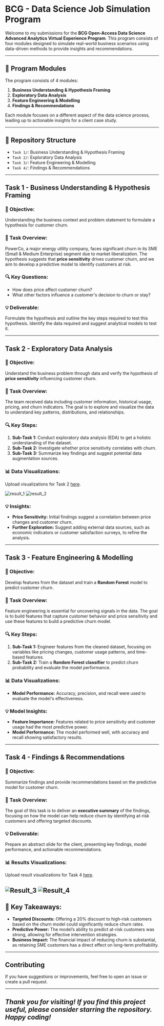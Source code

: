 # BCG - Data Science Job Simulation Program

Welcome to my submissions for the **BCG Open-Access Data Science Advanced Analytics Virtual Experience Program**. This program consists of four modules designed to simulate real-world business scenarios using data-driven methods to provide insights and recommendations.

---

## 🚀 Program Modules

The program consists of 4 modules:

1. **Business Understanding & Hypothesis Framing**
2. **Exploratory Data Analysis**
3. **Feature Engineering & Modelling**
4. **Findings & Recommendations**

Each module focuses on a different aspect of the data science process, leading up to actionable insights for a client case study.

---

## 📂 Repository Structure

- `Task 1/`: Business Understanding & Hypothesis Framing
- `Task 2/`: Exploratory Data Analysis
- `Task 3/`: Feature Engineering & Modelling
- `Task 4/`: Findings & Recommendations

---

## Task 1 - Business Understanding & Hypothesis Framing

### 🎯 Objective:
Understanding the business context and problem statement to formulate a hypothesis for customer churn.

### 📝 Task Overview:
PowerCo, a major energy utility company, faces significant churn in its SME (Small & Medium Enterprise) segment due to market liberalization. The hypothesis suggests that **price sensitivity** drives customer churn, and we aim to develop a predictive model to identify customers at risk.

### 🔍 Key Questions:
- How does price affect customer churn?
- What other factors influence a customer's decision to churn or stay?

### 💡 Deliverable:
Formulate the hypothesis and outline the key steps required to test this hypothesis. Identify the data required and suggest analytical models to test it.

---

## Task 2 - Exploratory Data Analysis

### 🎯 Objective:
Understand the business problem through data and verify the hypothesis of **price sensitivity** influencing customer churn.

### 📝 Task Overview:
The team received data including customer information, historical usage, pricing, and churn indicators. The goal is to explore and visualize the data to understand key patterns, distributions, and relationships.

### 🔍 Key Steps:
1. **Sub-Task 1:** Conduct exploratory data analysis (EDA) to get a holistic understanding of the dataset.
2. **Sub-Task 2:** Investigate whether price sensitivity correlates with churn.
3. **Sub-Task 3:** Summarize key findings and suggest potential data augmentation sources.

### 📊 Data Visualizations:
Upload visualizations for Task 2 [here](#).

![result_1](https://github.com/YourUsername/RepoName/blob/main/Images/Task2_Visualization1.png)
![result_2](https://github.com/YourUsername/RepoName/blob/main/Images/Task2_Visualization1.png)

### 💡 Insights:
- **Price Sensitivity:** Initial findings suggest a correlation between price changes and customer churn.
- **Further Exploration:** Suggest adding external data sources, such as economic indicators or customer satisfaction surveys, to refine the analysis.

---

## Task 3 - Feature Engineering & Modelling

### 🎯 Objective:
Develop features from the dataset and train a **Random Forest** model to predict customer churn.

### 📝 Task Overview:
Feature engineering is essential for uncovering signals in the data. The goal is to build features that capture customer behavior and price sensitivity and use these features to build a predictive churn model.

### 🔍 Key Steps:
1. **Sub-Task 1:** Engineer features from the cleaned dataset, focusing on variables like pricing changes, customer usage patterns, and time-based features.
2. **Sub-Task 2:** Train a **Random Forest classifier** to predict churn probability and evaluate the model performance.

### 📊 Data Visualizations:
- **Model Performance:** Accuracy, precision, and recall were used to evaluate the model's effectiveness.

### 💡 Model Insights:
- **Feature Importance:** Features related to price sensitivity and customer usage had the most predictive power.
- **Model Performance:** The model performed well, with accuracy and recall showing satisfactory results.

---

## Task 4 - Findings & Recommendations

### 🎯 Objective:
Summarize findings and provide recommendations based on the predictive model for customer churn.

### 📝 Task Overview:
The goal of this task is to deliver an **executive summary** of the findings, focusing on how the model can help reduce churn by identifying at-risk customers and offering targeted discounts.

### 💡 Deliverable:
Prepare an abstract slide for the client, presenting key findings, model performance, and actionable recommendations.

### 📊 Results Visualizations:
Upload result visualizations for Task 4 [here](#).

![Result_3](https://github.com/YourUsername/RepoName/blob/main/Images/Task4_Results.png)
![Result_4](https://github.com/YourUsername/RepoName/blob/main/Images/Task2_Visualization1.png)
---

## 🚀 Key Takeaways:
- **Targeted Discounts:** Offering a 20% discount to high-risk customers based on the churn model could significantly reduce churn rates.
- **Predictive Power:** The model’s ability to predict at-risk customers was strong, allowing for effective intervention strategies.
- **Business Impact:** The financial impact of reducing churn is substantial, as retaining SME customers has a direct effect on long-term profitability.

---

## Contributing
If you have suggestions or improvements, feel free to open an issue or create a pull request.

---

## *Thank you for visiting! If you find this project useful, please consider starring the repository. Happy coding!*
